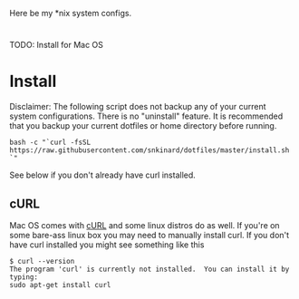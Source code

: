 Here be my *nix system configs. 

#

TODO: Install for Mac OS

# Install

Disclaimer: The following script does not backup any of your current system configurations. There is no "uninstall" feature. It is recommended that you backup your current dotfiles or home directory before running.

```
bash -c "`curl -fsSL https://raw.githubusercontent.com/snkinard/dotfiles/master/install.sh `"
```

See below if you don't already have curl installed.

## cURL

Mac OS comes with [cURL](https://en.wikipedia.org/wiki/CURL) and some linux distros do as well. If you're on some bare-ass linux box you may need to manually install curl. If you don't have curl installed you might see something like this

```
$ curl --version
The program 'curl' is currently not installed.  You can install it by typing:
sudo apt-get install curl
```
